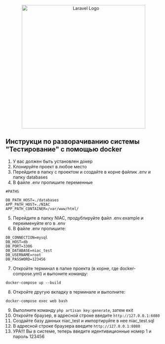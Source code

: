 <p align="center"><img src="https://raw.githubusercontent.com/laravel/art/master/logo-lockup/5%20SVG/2%20CMYK/1%20Full%20Color/laravel-logolockup-cmyk-red.svg" width="400" alt="Laravel Logo"></p>

## Инструкци по разворачиванию системы "Тестирование" с помощью docker

1. У вас должен быть установлен докер
2. Клонируйте проект в любое место 
3. Перейдите в папку с проектом и создайте в корне файлик .env и папку databases
4. В файле .env  пропишите переменные
```
#PATHS

DB_PATH_HOST=./databases
APP_PATH_HOST=./NIAC
APP_PATH_CONTAINER=/var/www/html/
```
5. Перейдите в папку NIAC, продублируйте файл .env.example и переименуйте его в .env
6. В файле .env пропишите:
```
DB_CONNECTION=mysql
DB_HOST=db
DB_PORT=3306
DB_DATABASE=niac_test
DB_USERNAME=root
DB_PASSWORD=123456
```
7. Откройте терминал в папке проекта (в корне, где docker-compose.yml) и выпоните команду:
```
docker-compose up --build
```
8. Откройте другую вкладку в терминале и выполните:
```
docker-compose exec web bash
```
9. Выполните команду ``` php artisan key:generate ```, затем exit
10. Откройте браузер, в адресной строке введите ``` http://127.0.0.1:6080 ```
11. Создайте базу данных niac_test и импортируйте в нее niac_test.sql
12. В адресной строке браузера введите ``` http://127.0.0.1:8080 ```
13. УРА!!! Вы в системе, теперь введите идентивиционные номер 1 и пароль 123456